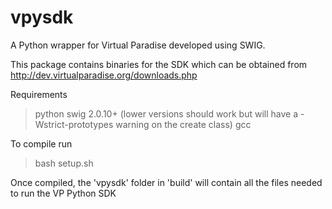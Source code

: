 vpysdk
======

A Python wrapper for Virtual Paradise developed using SWIG.

This package contains binaries for the SDK which can be obtained from http://dev.virtualparadise.org/downloads.php

Requirements
 > python
 > swig 2.0.10+ (lower versions should work but will have a -Wstrict-prototypes warning on the create class)
 > gcc

To compile run
 > bash setup.sh

Once compiled, the 'vpysdk' folder in 'build' will contain all the files needed to run the VP Python SDK
